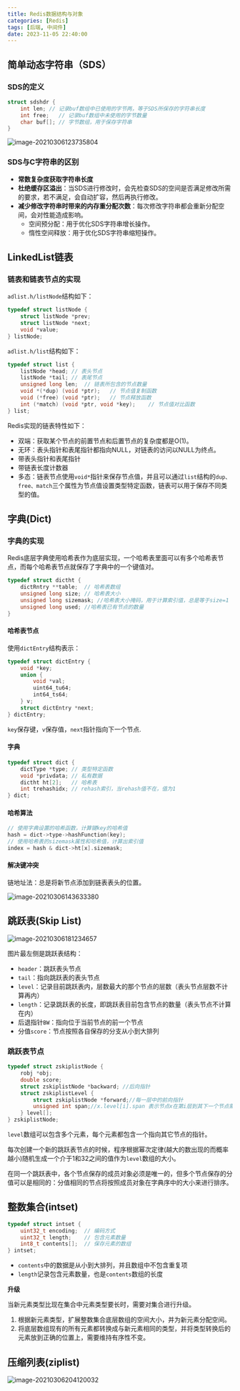```yaml
---
title: Redis数据结构与对象
categories: [Redis]
tags: [后端, 中间件]
date: 2023-11-05 22:40:00
---
```


## 简单动态字符串（SDS）

### SDS的定义

```c++
struct sdshdr {
    int len; // 记录buf数组中已使用的字节两，等于SDS所保存的字符串长度
    int free;	// 记录buf数组中未使用的字节数量
    char buf[]; // 字节数组，用于保存字符串
}
```

![image-20210306123735804](./assets/2dnSaYf8ELbZwvJ.png)

### SDS与C字符串的区别

- **常数复杂度获取字符串长度**
- **杜绝缓存区溢出**：当SDS进行修改时，会先检查SDS的空间是否满足修改所需的要求，若不满足，会自动扩容，然后再执行修改。
- **减少修改字符串时带来的内存重分配次数**：每次修改字符串都会重新分配空间，会对性能造成影响。
  - 空间预分配：用于优化SDS字符串增长操作。
  - 惰性空间释放：用于优化SDS字符串缩短操作。

## LinkedList链表

### 链表和链表节点的实现

`adlist.h/listNode`结构如下：

```c
typedef struct listNode {
    struct listNode *prev;
    struct listNode *next;
    void *value;
} listNode;
```

`adlist.h/list`结构如下：

```c
typedef struct list {
    listNode *head;	// 表头节点
    listNode *tail;	// 表尾节点
    unsigned long len;	// 链表所包含的节点数量
    void *(*dup) (void *ptr);	// 节点值复制函数
    void (*free) (void *ptr);	// 节点释放函数
    int (*match) (void *ptr, void *key);	// 节点值对比函数
} list;
```

Redis实现的链表特性如下：

- 双端：获取某个节点的前置节点和后置节点的复杂度都是O(1)。
- 无环：表头指针和表尾指针都指向NULL，对链表的访问以NULL为终点。
- 带表头指针和表尾指针
- 带链表长度计数器
- 多态：链表节点使用`void*`指针来保存节点值，并且可以通过`list`结构的`dup、free、match`三个属性为节点值设置类型特定函数，链表可以用于保存不同类型的值。

## 字典(Dict)

### 字典的实现

Redis底层字典使用哈希表作为底层实现，一个哈希表里面可以有多个哈希表节点，而每个哈希表节点就保存了字典中的一个键值对。

```c
typedef struct dictht {
    dictRntry **table;	// 哈希表数组
    unsigned long size;	// 哈希表大小
    unsigned long sizemask; //哈希表大小掩码，用于计算索引值，总是等于size=1
    unsigned long used;	//哈希表已有节点的数量
}
```

#### 哈希表节点

使用`dictEntry`结构表示：

```c
typedef struct dictEntry {
    void *key;
    union {
        void *val;
        uint64_tu64;
        int64_ts64;
    } v;
    struct dictEntry *next;
} dictEntry;
```

`key`保存键，`v`保存值，`next`指针指向下一个节点.

#### 字典

```c
typedef struct dict {
    dictType *type;	// 类型特定函数
    void *privdata;	// 私有数据
    dictht ht[2];	// 哈希表
    int trehashidx; // rehash索引，当rehash值不在，值为1
} dict;
```

#### 哈希算法

```c
// 使用字典设置的哈希函数，计算键key的哈希值
hash = dict->type->hashFunction(key);
// 使用哈希表的sizemask属性和哈希值，计算出索引值
index = hash & dict->ht[x].sizemask;
```

#### 解决键冲突

链地址法：总是将新节点添加到链表表头的位置。

![image-20210306143633380](./assets/oJ8tYES64POIUGk.png)

## 跳跃表(Skip List)

![image-20210306181234657](./assets/dTis4hCSugZoXyn.png)

图片最左侧是跳跃表结构：

- `header`：跳跃表头节点
- `tail`：指向跳跃表的表头节点
- `level`：记录目前跳跃表内，层数最大的那个节点的层数（表头节点层数不计算再内）
- `length`：记录跳跃表的长度，即跳跃表目前包含节点的数量（表头节点不计算在内）
- 后退指针`BW`：指向位于当前节点的前一个节点
- 分值`score`：节点按照各自保存的分支从小到大排列

### 跳跃表节点

```c
typedef struct zskiplistNode {
    robj *obj;
    double score;
    struct zskiplistNode *backward; //后向指针
    struct zskiplistLevel {
        struct zskiplistNode *forward;//每一层中的前向指针
        unsigned int span;//x.level[i].span 表示节点x在第i层到其下一个节点需跳过的节点数。注：两个相邻节点span为1
    } level[];
} zskiplistNode;
```

`level`数组可以包含多个元素，每个元素都包含一个指向其它节点的指针。

每次创建一个新的跳跃表节点的时候，程序根据幂次定律(越大的数出现的而概率越小)随机生成一个介于1和32之间的值作为`level`数组的大小。

在同一个跳跃表中，各个节点保存的成员对象必须是唯一的，但多个节点保存的分值可以是相同的：分值相同的节点将按照成员对象在字典序中的大小来进行排序。

## 整数集合(intset)

```c
typedef struct intset {
    uint32_t encoding;	// 编码方式
    uint32_t length;	// 包含元素数量
    int8_t contents[];	// 保存元素的数组
} intset;
```

- `contents`中的数据是从小到大排列，并且数组中不包含重复项
- `length`记录包含元素数量，也是`contents`数组的长度

**升级**

当新元素类型比现在集合中元素类型要长时，需要对集合进行升级。

1. 根据新元素类型，扩展整数集合底层数组的空间大小，并为新元素分配空间。
2. 将底层数组现有的所有元素都转换成与新元素相同的类型，并将类型转换后的元素放到正确的位置上，需要维持有序性不变。

## 压缩列表(ziplist)

![image-20210306204120032](./assets/E1YPyZ5Tjpk8CIH.png)